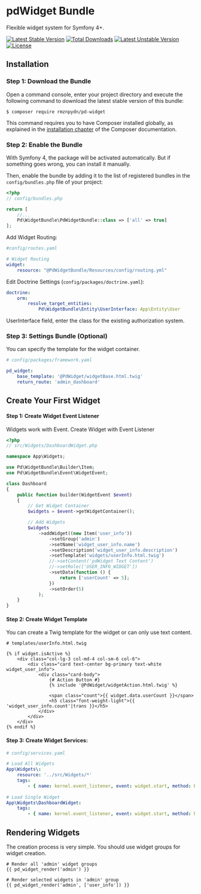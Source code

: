 # pdWidget Bundle
Flexible widget system for Symfony 4+. 

[![Latest Stable Version](https://poser.pugx.org/rmznpydn/pd-widget/v/stable)](https://packagist.org/packages/rmznpydn/pd-widget)
[![Total Downloads](https://poser.pugx.org/rmznpydn/pd-widget/downloads)](https://packagist.org/packages/rmznpydn/pd-widget)
[![Latest Unstable Version](https://poser.pugx.org/rmznpydn/pd-widget/v/unstable)](https://packagist.org/packages/rmznpydn/pd-widget)
[![License](https://poser.pugx.org/rmznpydn/pd-widget/license)](https://packagist.org/packages/rmznpydn/pd-widget)

Installation
---

### Step 1: Download the Bundle

Open a command console, enter your project directory and execute the
following command to download the latest stable version of this bundle:

```console
$ composer require rmznpydn/pd-widget
```

This command requires you to have Composer installed globally, as explained
in the [installation chapter](https://getcomposer.org/doc/00-intro.md)
of the Composer documentation.

### Step 2: Enable the Bundle

With Symfony 4, the package will be activated automatically. But if something goes wrong, you can install it manually.

Then, enable the bundle by adding it to the list of registered bundles
in the `config/bundles.php` file of your project:

```php
<?php
// config/bundles.php

return [
    //...
    Pd\WidgetBundle\PdWidgetBundle::class => ['all' => true]
];
```

Add Widget Routing:

```yaml
#config/routes.yaml

# Widget Routing
widget:
    resource: "@PdWidgetBundle/Resources/config/routing.yml"
```

Edit Doctrine Settings (`config/packages/doctrine.yaml`):

```yaml
doctrine:
    orm:
        resolve_target_entities:
            Pd\WidgetBundle\Entity\UserInterface: App\Entity\User
```

UserInterface field, enter the class for the existing authorization system.

### Step 3: Settings Bundle (Optional)
You can specify the template for the widget container.
```yaml
# config/packages/framework.yaml

pd_widget:
    base_template: '@PdWidget/widgetBase.html.twig'
    return_route: 'admin_dashboard'
```

Create Your First Widget
---

#### Step 1: Create Widget Event Listener

Widgets work with Event. Create Widget with Event Listener

```php
<?php
// src/Widgets/DashboardWidget.php

namespace App\Widgets;

use Pd\WidgetBundle\Builder\Item;
use Pd\WidgetBundle\Event\WidgetEvent;

class Dashboard
{
    public function builder(WidgetEvent $event)
    {
        // Get Widget Container
        $widgets = $event->getWidgetContainer();

        // Add Widgets
        $widgets
            ->addWidget((new Item('user_info'))
                ->setGroup('admin')
                ->setName('widget_user_info.name')
                ->setDescription('widget_user_info.description')
                ->setTemplate('widgets/userInfo.html.twig')
                //->setContent('pdWidget Text Content')
                //->setRole(['USER_INFO_WIDGET'])
                ->setData(function () {
                    return ['userCount' => 5];
                })
                ->setOrder(5)
            );
    }
}
```
#### Step 2: Create Widget Template
You can create a Twig template for the widget or can only use text content.
```twig
# templates/userInfo.html.twig

{% if widget.isActive %}
    <div class="col-lg-3 col-md-4 col-sm-6 col-6">
        <div class="card text-center bg-primary text-white widget_user_info">
            <div class="card-body">
                {# Action Button #}
                {% include '@PdWidget/widgetAction.html.twig' %}

                <span class="count">{{ widget.data.userCount }}</span>
                <h5 class="font-weight-light">{{ 'widget_user_info.count'|trans }}</h5>
            </div>
        </div>
    </div>
{% endif %}
```

#### Step 3: Create Widget Services:
```yaml
# config/services.yaml

# Load All Widgets
App\Widgets\:
    resource: '../src/Widgets/*'
    tags:
        - { name: kernel.event_listener, event: widget.start, method: builder }
        
# Load Single Widget
App\Widgets\DashboardWidget:
    tags:
        - { name: kernel.event_listener, event: widget.start, method: builder }
```

Rendering Widgets
---
The creation process is very simple. You should use widget groups for widget creation.

```twig
# Render all 'admin' widget groups
{{ pd_widget_render('admin') }}

# Render selected widgets in 'admin' group
{{ pd_widget_render('admin', ['user_info']) }}
```



